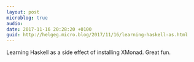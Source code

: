 ```yaml
---
layout: post
microblog: true
audio: 
date: 2017-11-16 20:28:20 +0100
guid: http://helgeg.micro.blog/2017/11/16/learning-haskell-as.html
---
```

Learning Haskell as a side effect of installing XMonad. Great fun. 
